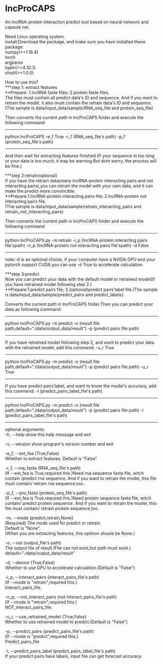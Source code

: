 # lncProCAPS
An lncRNA-protein interaction predict tool based on  neural network and capsule net.  

Need Linux operating system.  
install:Download the package, and make sure you have installed these package:  
numpy(>=1.16.4)  
torch  
argparse  
tqdm(>=4.32.1)  
shutil(>=1.0.0)  

How to use this?  
***step 1: extract features  
**Prepare: 1.lncRNA faste files; 2.protein faste files.  
The files must contain all predict data's ID and sequence. And if you want to retrain the model, it also must contain the retrain data's ID and sequence.(The sample is data/input_data/sample/RNA_seq_file and protein_seq_file)  

Then converts the current path in lncProCAPS folder and execute the following command:  
*****************************
python lncProCAPS -e_f True -r_f (RNA_seq_file's path) -p_f (protein_seq_file's path)  
*****************************
And then wait for extracting features finished.(If your sequence in too long or your data is too much, it may be warning.But dont worry, the process will be fine.)  


***step 2:retrain(optional)  
If you have the retrain data(many lncRNA-protein interacting pairs and not interacting pairs),you can retrain the model with your own data, and it can make the predict more convincible.  
**Prepare:1.lncRNA-protein interacting pairs file; 2.lncRNA-protein not interacting pairs file.  
(The sample is data/input_data/sample/retrain_interacting_pairs and retrain_not_interacting_pairs)  

Then converts the current path in lncProCAPS folder and execute the following command:  
*****************************
python lncProCAPS.py -m retrain -i_p (lncRNA-protein interacting pairs file'spath) -n_p (lncRNA-protein not interacting pairs file'spath) -d False
*****************************
note:-d is an optional choise, if your computer have a NVIDA GPU and your pytorch support CUDA.you can use -d True to accelerate calculation.  


***step 3:predict  
Now you can predict your data with the default model or retrained model(If you have retrained model following step 2.)  
**Prepare:1.predict pairs file; 2.(optional)predict pairs'label file.(The sample is data/input_data/sample/predict_pairs and predict_labels)  

Converts the current path in lncProCAPS folder.Then you can predict your data as following command:
*****************************  
python lncProCAPS.py -m predict -o (result file path,default="./data/output_data/result") -p (predict pairs file path)
*****************************

If you have retrained model following step 2, and want to predict your data with the retrained model, add this commend: -u_r True
*****************************
python lncProCAPS.py -m predict -o (result file path,default="./data/output_data/result") -p (predict pairs file path) -u_r True
*****************************

If you have predict pairs'label, and want to know the model's accuracy, add this commend: -l (predict_pairs_label_file's path)
*****************************  
python lncProCAPS.py -m predict -o (result file path,default="./data/output_data/result") -p (predict pairs file path) -l (predict_pairs_label_file's path)
*****************************

optional arguments:  
  -h, --help            show this help message and exit 
    
  -v, --version         show program's version number and exit 
    
  -e_f, --ext_fea {True,False}  
                        Whether to extract features. Default is "False"  
                          
  -r_f, --rna_fasta (RNA_seq_file's path)  
                        (If --ext_fea is True,required this.)Need rna sequence
                        fasta file, witch contain /predict rna sequence. And
                        if you want to retrain the model, this file must
                        contain/ retrain rna sequence,too.  
                          
  -p_f, --pro_fasta (protein_seq_file's path)  
                        (If --ext_fea is True,required this.)Need protein
                        sequence fasta file, witch contain/ predict protein
                        sequence. And if you want to retrain the model, this
                        file must contain/ retrain protein sequence,too.  
                          
  -m, --mode {predict,retrain,None}  
                        (Required) The mode used for predict or retrain.  
                        Default is "None".  
                        (When you are extracting features, this optinon shoule be None.)     
                          
  -o, --out (output_file's path)  
                        The output file of result.(File can not exist,but path
                        must exist.)  
			default="./data/output_data/result"  
        
  -d, --device {True,False}  
                        Whether to use GPU to accelerate calculation.(Default
                        is "False")  
                          
  -i_p, --interact_pairs (interact_pairs_file's path)  
                        (If --mode is "retrain",required this.)  
                        Interact_pairs_file.  
                          
  -n_p, --not_interact_pairs (not interact_pairs_file's path)  
                        (If --mode is "retrain",required this.)  
                        NOT_interact_pairs_file.  
                          
  -u_r, --use_retrained_model {True,False}  
                        Whether to use retrained model to predict.(Default is
                        "False")  
                          
  -p, --predict_pairs (predict_pairs_file's path)  
                        (If --mode is "predict",required this.)  
                        Predict_pairs_file  
                          
  -l, --predict_pairs_label (predict_pairs_label_file's path)  
                        If your predict pairs have labels, input file can get
                        forecast accuracy.  
